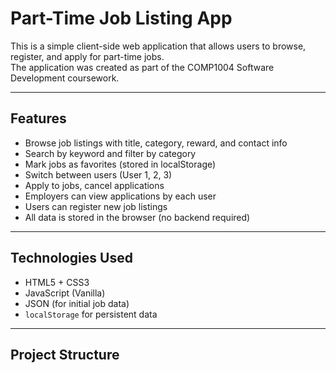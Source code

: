 # Part-Time Job Listing App

This is a simple client-side web application that allows users to browse, register, and apply for part-time jobs.  
The application was created as part of the COMP1004 Software Development coursework.

---

## Features

- Browse job listings with title, category, reward, and contact info
- Search by keyword and filter by category
- Mark jobs as favorites (stored in localStorage)
- Switch between users (User 1, 2, 3)
- Apply to jobs, cancel applications
- Employers can view applications by each user
- Users can register new job listings
- All data is stored in the browser (no backend required)

---

## Technologies Used

- HTML5 + CSS3
- JavaScript (Vanilla)
- JSON (for initial job data)
- `localStorage` for persistent data

---

## Project Structure

